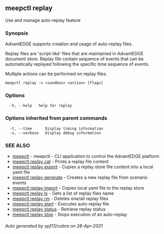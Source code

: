 ## meepctl replay

Use and manage auto-replay feature

### Synopsis

AdvantEDGE supports creation and usage of auto-replay files.

Replay files are 'script-like' files that are maintained in AdvantEDGE document store.
Replay file contain sequence of events that can be automatically replayed following the specific time sequence of events.

Multiple actions can be performed on replay files.

```
meepctl replay -s <sandbox> <action> [flags]
```

### Options

```
  -h, --help   help for replay
```

### Options inherited from parent commands

```
  -t, --time      Display timing information
  -v, --verbose   Display debug information
```

### SEE ALSO

* [meepctl](meepctl.md)	 - meepctl - CLI application to control the AdvantEDGE platform
* [meepctl replay cat](meepctl_replay_cat.md)	 - Prints a replay file content
* [meepctl replay export](meepctl_replay_export.md)	 - Copies a replay store file content into a local yaml file
* [meepctl replay generate](meepctl_replay_generate.md)	 - Creates a new replay file from scenario events
* [meepctl replay import](meepctl_replay_import.md)	 - Copies local yaml file to the replay store
* [meepctl replay ls](meepctl_replay_ls.md)	 - Gets a list of replay files name
* [meepctl replay rm](meepctl_replay_rm.md)	 - Deletes one/all replay files
* [meepctl replay start](meepctl_replay_start.md)	 - Executes auto-replay file
* [meepctl replay status](meepctl_replay_status.md)	 - Retrieve replay status
* [meepctl replay stop](meepctl_replay_stop.md)	 - Stops execution of an auto-replay

###### Auto generated by spf13/cobra on 28-Apr-2021
